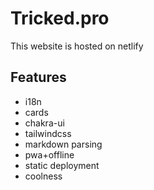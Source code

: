 # Tricked.pro

This website is hosted on netlify

## Features

- i18n
- cards
- chakra-ui
- tailwindcss
- markdown parsing
- pwa+offline
- static deployment
- coolness
